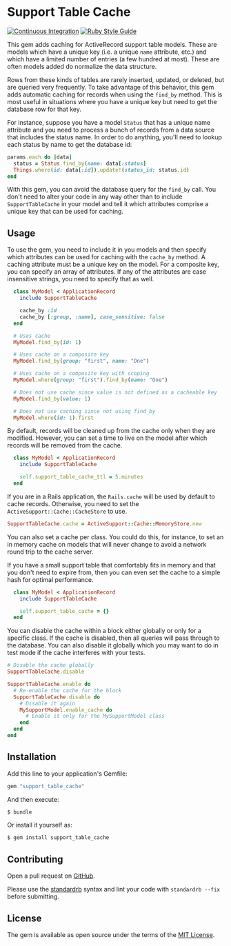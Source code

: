 # Support Table Cache

[![Continuous Integration](https://github.com/bdurand/support_table_cache/actions/workflows/continuous_integration.yml/badge.svg)](https://github.com/bdurand/support_table_cache/actions/workflows/continuous_integration.yml)
[![Ruby Style Guide](https://img.shields.io/badge/code_style-standard-brightgreen.svg)](https://github.com/testdouble/standard)

This gem adds caching for ActiveRecord support table models. These are models which have a unique key (i.e. a unique `name` attribute, etc.) and which have a limited number of entries (a few hundred at most). These are often models added do normalize the data structure.

Rows from these kinds of tables are rarely inserted, updated, or deleted, but are queried very frequently. To take advantage of this behavior, this gem adds automatic caching for records when using the `find_by` method. This is most useful in situations where you have a unique key but need to get the database row for that key.

For instance, suppose you have a model `Status` that has a unique name attribute and you need to process a bunch of records from a data source that includes the status name. In order to do anything, you'll need to lookup each status by name to get the database id:

```ruby
params.each do |data|
  status = Status.find_by(name: data[:status]
  Things.where(id: data[:id]).update!(status_id: status.id)
end
```

With this gem, you can avoid the database query for the `find_by` call. You don't need to alter your code in any way other than to include `SupportTableCache` in your model and tell it which attributes comprise a unique key that can be used for caching.

## Usage

To use the gem, you need to include it in you models and then specify which attributes can be used for caching with the `cache_by` method. A caching attribute must be a unique key on the model. For a composite key, you can specify an array of attributes. If any of the attributes are case insensitive strings, you need to specify that as well.

```ruby
  class MyModel < ApplicationRecord
    include SupportTableCache

    cache_by :id
    cache_by [:group, :name], case_sensitive: false
  end

  # Uses cache
  MyModel.find_by(id: 1)

  # Uses cache on a composite key
  MyModel.find_by(group: "first", name: "One")

  # Uses cache on a composite key with scoping
  MyModel.where(group: "first").find_by(name: "One")

  # Does not use cache since value is not defined as a cacheable key
  MyModel.find_by(value: 1)

  # Does not use caching since not using find_by
  MyModel.where(id: 1).first
```

By default, records will be cleaned up from the cache only when they are modified. However, you can set a time to live on the model after which records will be removed from the cache.

```ruby
  class MyModel < ApplicationRecord
    include SupportTableCache

    self.support_table_cache_ttl = 5.minutes
  end
```

If you are in a Rails application, the `Rails.cache` will be used by default to cache records. Otherwise, you need to set the `ActiveSupport::Cache::CacheStore` to use.

```ruby
SupportTableCache.cache = ActiveSupport::Cache::MemoryStore.new
```

You can also set a cache per class. You could do this, for instance, to set an in memory cache on models that will never change to avoid a network round trip to the cache server.

If you have a small support table that comfortably fits in memory and that you don't need to expire from, then you can even set the cache to a simple hash for optimal performance.

```ruby
  class MyModel < ApplicationRecord
    include SupportTableCache

    self.support_table_cache = {}
  end
```

You can disable the cache within a block either globally or only for a specific class. If the cache is disabled, then all queries will pass through to the database. You can also disable it globally which you may want to do in test mode if the cache interferes with your tests.

```ruby
# Disable the cache globally
SupportTableCache.disable

SupportTableCache.enable do
  # Re-enable the cache for the block
  SupportTableCache.disable do
    # Disable it again
    MySupportModel.enable_cache do
      # Enable it only for the MySupportModel class
    end
  end
end
```

## Installation

Add this line to your application's Gemfile:

```ruby
gem "support_table_cache"
```

And then execute:
```bash
$ bundle
```

Or install it yourself as:
```bash
$ gem install support_table_cache
```

## Contributing

Open a pull request on [GitHub](https://github.com/bdurand/support_table_cache).

Please use the [standardrb](https://github.com/testdouble/standard) syntax and lint your code with `standardrb --fix` before submitting.

## License

The gem is available as open source under the terms of the [MIT License](https://opensource.org/licenses/MIT).

